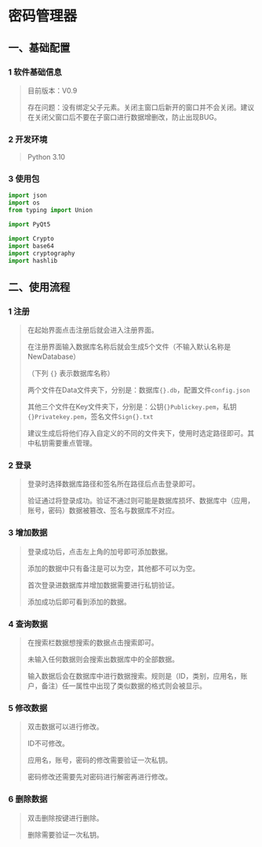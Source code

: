 # 密码管理器

## 一、基础配置

### 1 软件基础信息

> 目前版本：V0.9
>
> 存在问题：没有绑定父子元素。关闭主窗口后新开的窗口并不会关闭。建议在关闭父窗口后不要在子窗口进行数据增删改，防止出现BUG。



### 2 开发环境

> Python 3.10



### 3 使用包

```python
import json
import os
from typing import Union

import PyQt5

import Crypto
import base64
import cryptography
import hashlib
```



## 二、使用流程

### 1 注册

>在起始界面点击注册后就会进入注册界面。
>
>在注册界面输入数据库名称后就会生成5个文件（不输入默认名称是NewDatabase）
>
>（下列 `{}` 表示数据库名称）
>
>两个文件在Data文件夹下，分别是：数据库`{}.db`，配置文件`config.json`
>
>其他三个文件在Key文件夹下，分别是：公钥`{}Publickey.pem`，私钥`{}Privatekey.pem`，签名文件`Sign{}.txt`
>
>建议生成后将他们存入自定义的不同的文件夹下，使用时选定路径即可。其中私钥需要重点管理。



### 2 登录

>登录时选择数据库路径和签名所在路径后点击登录即可。
>
>验证通过将登录成功。验证不通过则可能是数据库损坏、数据库中（应用，账号，密码）数据被篡改、签名与数据库不对应。



### 3 增加数据

>登录成功后，点击左上角的加号即可添加数据。
>
>添加的数据中只有备注是可以为空，其他都不可以为空。
>
>首次登录进数据库并增加数据需要进行私钥验证。
>
>添加成功后即可看到添加的数据。



### 4 查询数据

>在搜索栏数据想搜索的数据点击搜索即可。
>
>未输入任何数据则会搜索出数据库中的全部数据。
>
>输入数据后会在数据库中进行数据搜索。规则是（ID，类别，应用名，账户，备注）任一属性中出现了类似数据的格式则会被显示。



### 5 修改数据

>双击数据可以进行修改。
>
>ID不可修改。
>
>应用名，账号，密码的修改需要验证一次私钥。
>
>密码修改还需要先对密码进行解密再进行修改。



### 6 删除数据

>双击删除按键进行删除。
>
>删除需要验证一次私钥。
